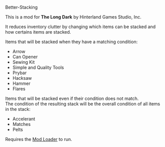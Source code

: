 Better-Stacking


This is a mod for **The Long Dark** by Hinterland Games Studio, Inc.


It reduces inventory clutter by changing which items can be stacked and how certains items are stacked.


Items that will be stacked when they have a matching condition:

* Arrow
* Can Opener
* Sewing Kit
* Simple and Quality Tools
* Prybar
* Hacksaw
* Hammer
* Flares


Items that will be stacked even if their condition does not match.  
The condition of the resulting stack will be the overall condition of all items in the stack:

* Accelerant
* Matches
* Pelts


Requires the [Mod Loader](https://github.com/zeobviouslyfakeacc/ModLoaderInstaller) to run.

